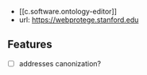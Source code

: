 
- [[c.software.ontology-editor]]
- url: https://webprotege.stanford.edu

## Features

- [ ] addresses canonization?